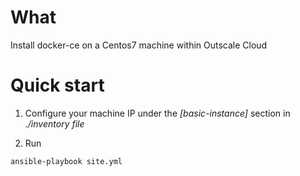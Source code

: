 # What
Install docker-ce on a Centos7 machine within Outscale Cloud

# Quick start

1. Configure your machine IP under the *[basic-instance]* section in *./inventory file*

2. Run
```bash
ansible-playbook site.yml
```

